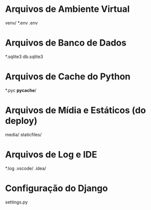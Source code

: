 # Arquivos de Ambiente Virtual
venv/
*.env
.env

# Arquivos de Banco de Dados
*.sqlite3
db.sqlite3

# Arquivos de Cache do Python
*.pyc
__pycache__/

# Arquivos de Mídia e Estáticos (do deploy)
media/
staticfiles/

# Arquivos de Log e IDE
*.log
.vscode/
.idea/

# Configuração do Django 

settings.py
